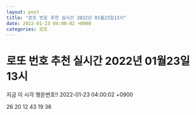```yaml
---
layout: post
title: "로또 번호 추천 실시간 2022년 01월23일13시"
date: 2022-01-23 04:00:02 +0900
categories: 로또
---
```


# 로또 번호 추천 실시간 2022년 01월23일13시

지금 이 시각 행운번호!! 2022-01-23 04:00:02 +0900

 26  20  12  43  19  36 

